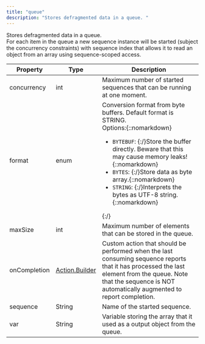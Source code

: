 ```yaml
---
title: "queue"
description: "Stores defragmented data in a queue. "
---
```

Stores defragmented data in a queue. <br> For each item in the queue a new sequence instance will be started (subject the concurrency constraints) with sequence index that allows it to read an object from an array using sequence-scoped access.

| Property | Type | Description |
| ------- | ------- | -------- |
| concurrency | int | Maximum number of started sequences that can be running at one moment. |
| format | enum | Conversion format from byte buffers. Default format is STRING.<br>Options:{::nomarkdown}<ul><li><code>BYTEBUF</code>: {:/}Store the buffer directly. Beware that this may cause memory leaks!{::nomarkdown}</li><li><code>BYTES</code>: {:/}Store data as byte array.{::nomarkdown}</li><li><code>STRING</code>: {:/}Interprets the bytes as UTF-8 string.{::nomarkdown}</li></ul>{:/} |
| maxSize | int | Maximum number of elements that can be stored in the queue. |
| onCompletion | [Action.Builder](index.html#actions) | Custom action that should be performed when the last consuming sequence reports that it has processed the last element from the queue. Note that the sequence is NOT automatically augmented to report completion. |
| sequence | String | Name of the started sequence. |
| var | String | Variable storing the array that it used as a output object from the queue. |

